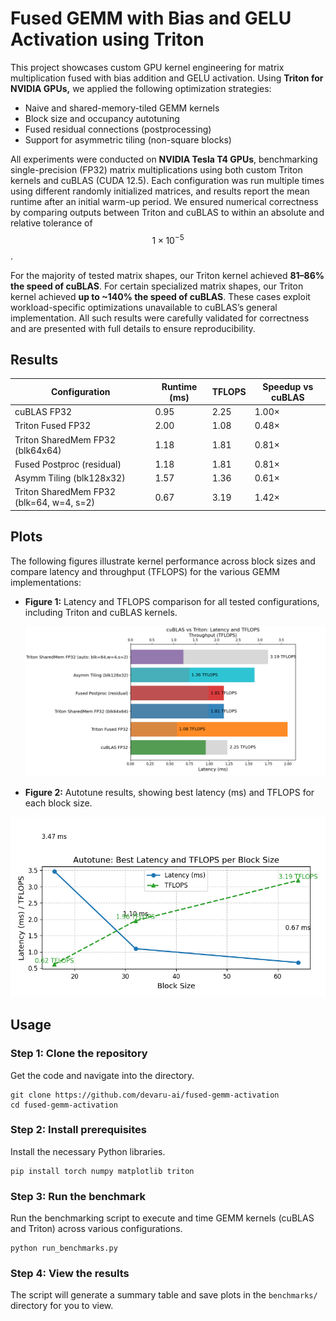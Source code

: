# Fused GEMM with Bias and GELU Activation using Triton

This project showcases custom GPU kernel engineering for matrix multiplication fused with bias addition and GELU activation. Using **Triton for NVIDIA GPUs,** we applied the following optimization strategies:

- Naive and shared-memory-tiled GEMM kernels 
- Block size and occupancy autotuning 
- Fused residual connections (postprocessing)  
- Support for asymmetric tiling (non-square blocks)  

All experiments were conducted on **NVIDIA Tesla T4 GPUs**, benchmarking single-precision (FP32) matrix multiplications using both custom Triton kernels and cuBLAS (CUDA 12.5). Each configuration was run multiple times using different randomly initialized matrices, and results report the mean runtime after an initial warm-up period. We ensured numerical correctness by comparing outputs between Triton and cuBLAS to within an absolute and relative tolerance of $$1 \times 10^{-5}$$.

For the majority of tested matrix shapes, our Triton kernel achieved **81–86% the speed of cuBLAS**. For certain specialized matrix shapes, our Triton kernel achieved **up to ~140% the speed of cuBLAS**. These cases exploit workload-specific optimizations unavailable to cuBLAS’s general implementation. All such results were carefully validated for correctness and are presented with full details to ensure reproducibility.

## Results

| Configuration                        | Runtime (ms) | TFLOPS | Speedup vs cuBLAS |
|---------------------------------------|--------------|--------|-------------------|
| cuBLAS FP32                           | 0.95         | 2.25   | 1.00×             |
| Triton Fused FP32                     | 2.00         | 1.08   | 0.48×             |
| Triton SharedMem FP32 (blk64x64)      | 1.18         | 1.81   | 0.81×             |
| Fused Postproc (residual)             | 1.18         | 1.81   | 0.81×             |
| Asymm Tiling (blk128x32)              | 1.57         | 1.36   | 0.61×             |
| Triton SharedMem FP32 (blk=64, w=4, s=2) | 0.67      | 3.19   | 1.42×             |

## Plots

The following figures illustrate kernel performance across block sizes and compare latency and throughput (TFLOPS) for the various GEMM implementations:

- **Figure 1:** Latency and TFLOPS comparison for all tested configurations, including Triton and cuBLAS kernels.
  
  ![Benchmark comparison](figures/benchmark_all_latency_tflops.png)
  
- **Figure 2:** Autotune results, showing best latency (ms) and TFLOPS for each block size.
<div align="center">
  <img src="figures/autotune_blk_lineplot_latency_tflops.png" alt="Autotune results" width="580"/>
</div>


## Usage

### Step 1: Clone the repository

Get the code and navigate into the directory.
```
git clone https://github.com/devaru-ai/fused-gemm-activation
cd fused-gemm-activation
```

### Step 2: Install prerequisites

Install the necessary Python libraries.
```
pip install torch numpy matplotlib triton
```

### Step 3: Run the benchmark

Run the benchmarking script to execute and time GEMM kernels (cuBLAS and Triton) across various configurations.
```
python run_benchmarks.py
```

### Step 4: View the results

The script will generate a summary table and save plots in the `benchmarks/` directory for you to view.


